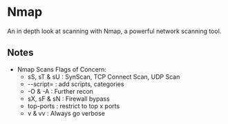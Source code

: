 # Nmap 
An in depth look at scanning with Nmap, a powerful network scanning tool.

## Notes 
- Nmap Scans Flags of Concern:
	- sS, sT & sU : SynScan, TCP Connect Scan, UDP Scan 
	-  --script= : add scripts, categories
	-  -O & -A : Further recon
	-  sX, sF & sN : Firewall bypass
	-  top-ports : restrict to top x ports
	-  v & vv : Always go verbose